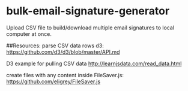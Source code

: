 # bulk-email-signature-generator
Upload CSV file to build/download multiple email signatures to local computer at once.

##Resources:
parse CSV data rows
d3: https://github.com/d3/d3/blob/master/API.md

D3 example for pulling CSV data
http://learnjsdata.com/read_data.html

create files with any content inside
FileSaver.js: https://github.com/eligrey/FileSaver.js

